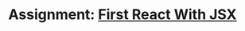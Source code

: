 <h1>Assignment: <a href ="https://login.codingdojo.africa/m/674/15377/112146">First React With JSX</a></h1>